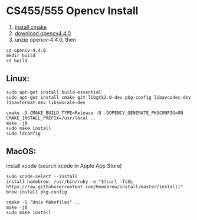 # CS455/555 Opencv Install


  1. [install cmake](https://cgold.readthedocs.io/en/latest/first-step/installation.html)
  2. [download opencv4.4.0](https://sourceforge.net/projects/opencvlibrary/files/4.4.0/)
  3. unzip opencv-4.4.0, then
```
cd opencv-4.4.0
mkdir build 
cd build
```

## Linux:
```
sudo apt-get install build-essential
sudo apt-get install cmake git libgtk2.0-dev pkg-config libavcodec-dev libavformat-dev libswscale-dev
```

```
cmake -D CMAKE_BUILD_TYPE=Release -D -DOPENCV_GENERATE_PKGCONFIG=ON CMAKE_INSTALL_PREFIX=/usr/local ..
make -j8
sudo make install
sudo ldconfig
```
## MacOS:
install xcode (search xcode in Apple App Store)
```
sudo xcode-select --install
install homebrew: /usr/bin/ruby -e "$(curl -fsSL https://raw.githubusercontent.com/Homebrew/install/master/install)"
brew install pkg-config
```
```
cmake -G "Unix Makefiles" ..
make -j8
sudo make install
```


